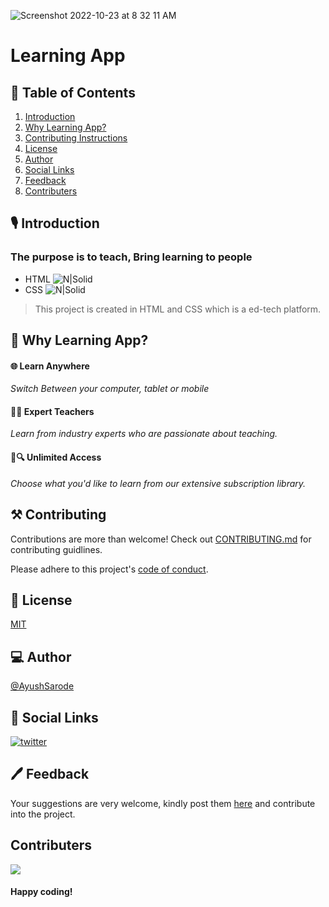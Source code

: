 ![Screenshot 2022-10-23 at 8 32 11 AM](https://user-images.githubusercontent.com/70846580/197371342-8f393ca6-f2ce-41fe-8e44-8cd85ef8161b.png)



<!-- 
![GitHub forks](https://img.shields.io/github/forks/AyushSarode/LearningApp.svg?style=social&label=Fork&maxAge=2592000)
![GitHub stars](https://img.shields.io/github/stars/AyushSarode/LearningApp.svg?style=social&label=Star&maxAge=2592000)
![GitHub watchers](https://img.shields.io/github/watchers/AyushSarode/LearningApp.svg?style=social&label=Watch&maxAge=2592000) -->
# Learning App

## 📃 Table of Contents 
1. [Introduction](#intro)
2. [Why Learning App?](#why)
3. [Contributing Instructions](#contributing)
4. [License](#license)
5. [Author](#author)
6. [Social Links](#socials)
7. [Feedback](#feedback)
8. [Contributers](#contributers)

  
<a name="intro"></a>

## 🎙 Introduction
### The purpose is to teach, Bring learning to people
- HTML    ![N|Solid](https://img.icons8.com/ios-glyphs/15/000000/html-5.png)
- CSS     ![N|Solid](https://img.icons8.com/ios-glyphs/15/000000/css3.png)
> This project is created in HTML and CSS which is a ed-tech platform.

<a name="why"></a>

## 💭 Why Learning App?

#### 🌐 Learn Anywhere 

*Switch Between your computer, tablet or mobile*

#### 👨‍💻 Expert Teachers

*Learn from industry experts who are passionate about teaching.*

#### 📄🔍 Unlimited Access

*Choose what you'd like to learn from our extensive subscription library.*

<a name="contributing"></a>

## ⚒ Contributing

Contributions are more than welcome!
Check out [CONTRIBUTING.md](https://github.com/AyushSarode/LearningApp/blob/main/CONTRIBUTING.md) for contributing guidlines.

Please adhere to this project's [code of conduct](CODE_OF_CONDUCT.md).

<a name="license"></a>

## 📄 License

[MIT](https://github.com/AyushSarode/LearningApp/blob/main/LICENSE)

<a name="author"></a>

## 💻 Author
[@AyushSarode](https://github.com/AyushSarode)

<a name="socials"></a>

## 🔗 Social Links

[![twitter](https://img.shields.io/badge/twitter-1DA1F2?style=for-the-badge&logo=twitter&logoColor=white)](https://mobile.twitter.com/AyushSarode07)

<a name="feedback"></a>

## 🖊 Feedback
Your suggestions are very welcome, kindly post them [here](https://github.com/AyushSarode/LearningApp/issues) and contribute into the project.

<a name="contributors"></a>

## Contributers
<a href="https://github.com/AyushSarode/LearningApp/graphs/contributors">
  <img src="https://contrib.rocks/image?repo=AyushSarode/LearningApp" />
</a>

#### Happy coding!



